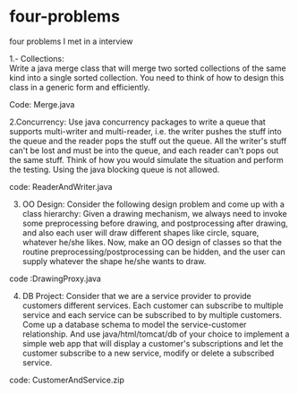 # four-problems
four problems I met in a interview


1.- Collections:  
Write a java merge class that will merge two sorted collections of the same kind into a single sorted collection.
You need to think of how to design this class in a generic form and efficiently.

Code:  Merge.java

2.Concurrency: 
Use java concurrency packages to write a queue that supports multi-writer and multi-reader, 
i.e. the writer pushes the stuff into the queue and the reader pops the stuff out the queue.
All the writer's stuff can't be lost and must be into the queue, and each reader can't pops out the same stuff. 
Think of how you would simulate the situation and perform the testing. Using the java blocking queue is not allowed.

code: ReaderAndWriter.java

3. OO Design: 
Consider the following design problem and come up with a class hierarchy: Given a drawing mechanism, 
we always need to invoke some preprocessing before drawing, and postprocessing after drawing,
and also each user will draw different shapes like circle, square, whatever he/she likes. Now, 
make an OO design of classes so that the routine preprocessing/postprocessing can be hidden,
and the user can supply whatever the shape he/she wants to draw.

code :DrawingProxy.java


4. DB Project:
Consider that we are a service provider to provide customers different services.
Each customer can subscribe to multiple service and each service can be subscribed to by multiple customers. 
Come up a database schema to model the service-customer relationship. 
And use java/html/tomcat/db of your choice to implement a simple web app that will display a customer's subscriptions and let the customer subscribe to a new service, modify or delete a subscribed service.

code: CustomerAndService.zip



